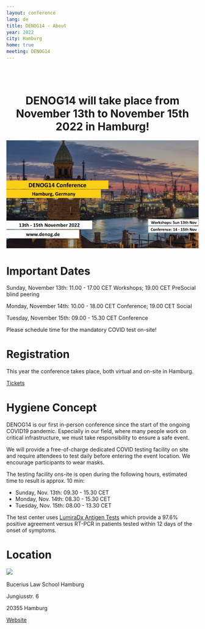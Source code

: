 ```yaml
---
layout: conference
lang: de
title: DENOG14 - About
year: 2022
city: Hamburg
home: true
meeting: DENOG14
---
```


<br><br>
<center>
    <h1>DENOG14 will take place from November 13th to November 15th 2022 in Hamburg!</h1>
</center>

![DENOG14 Banner](/images/meetings/denog14/denog14_banner.png)

# Important Dates

Sunday, November 13th: 11.00 - 17.00 CET Workshops; 19.00 CET PreSocial blind peering

Monday, November 14th: 10.00 - 18.00 CET Conference; 19.00 CET Social

Tuesday, November 15th: 09.00 - 15.30 CET Conference

Please schedule time for the mandatory COVID test on-site! 


# Registration

This year the conference takes place, both virtual and on-site in Hamburg.

<a href="/de/meetings/denog14/tickets.html" class="btn btn-custom-default">Tickets <i class="ion-arrow-right-c"></i></a>


# Hygiene Concept

DENOG14 is our first in-person conference since the start of the ongoing COVID19 pandemic. Especially in our field, where many people work on critical infrastructure, we must take responsibility to ensure a safe event.

We will provide a free-of-charge dedicated COVID testing facility on site and require attendees to test daily before entering the event location.
We encourage participants to wear masks.

The testing facility ons-ite is open during the following hours, estimated time to result is approx. 10 min:
* Sunday, Nov. 13th: 09.30 - 15.30 CET
* Monday, Nov. 14th: 08.30 - 15.30 CET
* Tuesday, Nov. 15th: 08.00 - 13.30 CET

The test center uses [LumiraDx Antigen Tests](https://www.lumiradx.com/uk-en/test-menu/antigen-test) which provide a 97.6% positive agreement versus RT-PCR in patients tested within 12 days of the onset of symptoms.
# Location

<img src="https://www.law-school.de/fileadmin/_processed_/b/f/csm_IMG_0507_042020MartinM_1e93ab1357.jpeg" style='width:350px;'>

Bucerius Law School Hamburg

Jungiusstr. 6

20355 Hamburg

<a href='http://www.bucerius-event.de/die-location/raeumlichkeiten/helmut-schmidt-auditorium/' class="btn btn-custom-default" target='_new'>Website</a>
<br>
